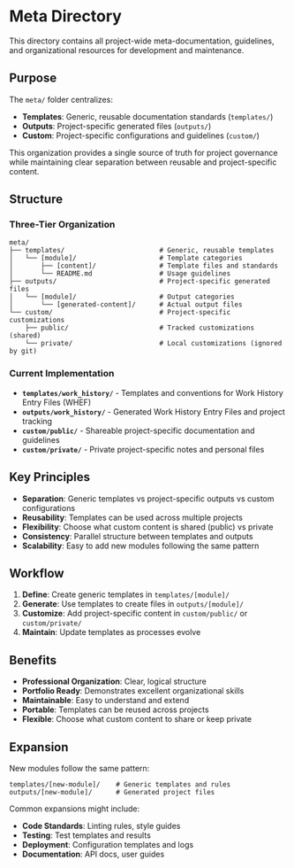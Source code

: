 # Meta Directory

This directory contains all project-wide meta-documentation, guidelines, and organizational resources for development and maintenance.

## Purpose

The `meta/` folder centralizes:
- **Templates**: Generic, reusable documentation standards (`templates/`)
- **Outputs**: Project-specific generated files (`outputs/`)
- **Custom**: Project-specific configurations and guidelines (`custom/`)

This organization provides a single source of truth for project governance while maintaining clear separation between reusable and project-specific content.

## Structure

### Three-Tier Organization

```
meta/
├── templates/                        # Generic, reusable templates
│   └── [module]/                     # Template categories
│       ├── [content]/                # Template files and standards
│       └── README.md                 # Usage guidelines
├── outputs/                          # Project-specific generated files
│   └── [module]/                     # Output categories
│       └── [generated-content]/      # Actual output files
└── custom/                           # Project-specific customizations
    ├── public/                       # Tracked customizations (shared)
    └── private/                      # Local customizations (ignored by git)
```

### Current Implementation

- **`templates/work_history/`** - Templates and conventions for Work History Entry Files (WHEF)
- **`outputs/work_history/`** - Generated Work History Entry Files and project tracking
- **`custom/public/`** - Shareable project-specific documentation and guidelines
- **`custom/private/`** - Private project-specific notes and personal files

## Key Principles

- **Separation**: Generic templates vs project-specific outputs vs custom configurations
- **Reusability**: Templates can be used across multiple projects  
- **Flexibility**: Choose what custom content is shared (public) vs private
- **Consistency**: Parallel structure between templates and outputs
- **Scalability**: Easy to add new modules following the same pattern

## Workflow

1. **Define**: Create generic templates in `templates/[module]/`
2. **Generate**: Use templates to create files in `outputs/[module]/`
3. **Customize**: Add project-specific content in `custom/public/` or `custom/private/`
4. **Maintain**: Update templates as processes evolve

## Benefits

- **Professional Organization**: Clear, logical structure
- **Portfolio Ready**: Demonstrates excellent organizational skills
- **Maintainable**: Easy to understand and extend
- **Portable**: Templates can be reused across projects
- **Flexible**: Choose what custom content to share or keep private

## Expansion

New modules follow the same pattern:
```
templates/[new-module]/    # Generic templates and rules
outputs/[new-module]/      # Generated project files
```

Common expansions might include:
- **Code Standards**: Linting rules, style guides
- **Testing**: Test templates and results
- **Deployment**: Configuration templates and logs
- **Documentation**: API docs, user guides 